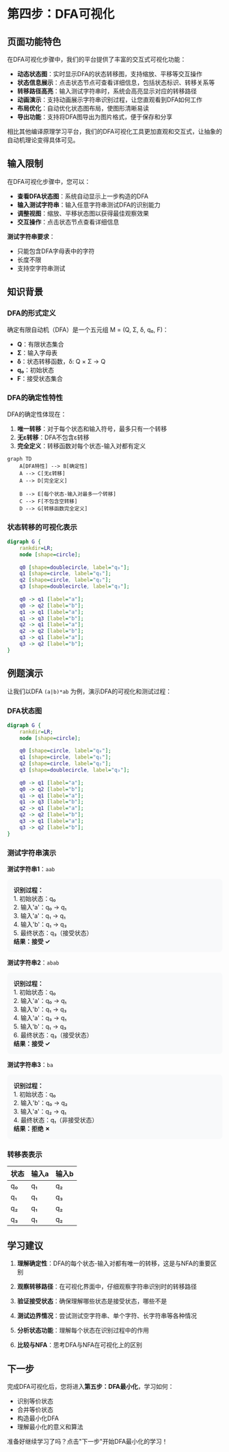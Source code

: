 # 第四步：DFA可视化

## 页面功能特色

在DFA可视化步骤中，我们的平台提供了丰富的交互式可视化功能：

- **动态状态图**：实时显示DFA的状态转移图，支持缩放、平移等交互操作
- **状态信息展示**：点击状态节点可查看详细信息，包括状态标识、转移关系等
- **转移路径高亮**：输入测试字符串时，系统会高亮显示对应的转移路径
- **动画演示**：支持动画展示字符串识别过程，让您直观看到DFA如何工作
- **布局优化**：自动优化状态图布局，使图形清晰易读
- **导出功能**：支持将DFA图导出为图片格式，便于保存和分享

相比其他编译原理学习平台，我们的DFA可视化工具更加直观和交互式，让抽象的自动机理论变得具体可见。

## 输入限制

在DFA可视化步骤中，您可以：

- **查看DFA状态图**：系统自动显示上一步构造的DFA
- **输入测试字符串**：输入任意字符串测试DFA的识别能力
- **调整视图**：缩放、平移状态图以获得最佳观察效果
- **交互操作**：点击状态节点查看详细信息

**测试字符串要求**：
- 只能包含DFA字母表中的字符
- 长度不限
- 支持空字符串测试

## 知识背景

### DFA的形式定义

确定有限自动机（DFA）是一个五元组 M = (Q, Σ, δ, q₀, F)：

- **Q**：有限状态集合
- **Σ**：输入字母表
- **δ**：状态转移函数，δ: Q × Σ → Q
- **q₀**：初始状态
- **F**：接受状态集合

### DFA的确定性特性

DFA的确定性体现在：

1. **唯一转移**：对于每个状态和输入符号，最多只有一个转移
2. **无ε转移**：DFA不包含ε转移
3. **完全定义**：转移函数对每个状态-输入对都有定义

```mermaid
graph TD
    A[DFA特性] --> B[确定性]
    A --> C[无ε转移]
    A --> D[完全定义]
    
    B --> E[每个状态-输入对最多一个转移]
    C --> F[不包含空转移]
    D --> G[转移函数完全定义]
```

### 状态转移的可视化表示

```dot
digraph G {
    rankdir=LR;
    node [shape=circle];
    
    q0 [shape=doublecircle, label="q₀"];
    q1 [shape=circle, label="q₁"];
    q2 [shape=circle, label="q₂"];
    q3 [shape=doublecircle, label="q₃"];
    
    q0 -> q1 [label="a"];
    q0 -> q2 [label="b"];
    q1 -> q1 [label="a"];
    q1 -> q3 [label="b"];
    q2 -> q1 [label="a"];
    q2 -> q2 [label="b"];
    q3 -> q1 [label="a"];
    q3 -> q2 [label="b"];
}
```

## 例题演示

让我们以DFA `(a|b)*ab` 为例，演示DFA的可视化和测试过程：

### DFA状态图

```dot
digraph G {
    rankdir=LR;
    node [shape=circle];
    
    q0 [shape=circle, label="q₀"];
    q1 [shape=circle, label="q₁"];
    q2 [shape=circle, label="q₂"];
    q3 [shape=doublecircle, label="q₃"];
    
    q0 -> q1 [label="a"];
    q0 -> q2 [label="b"];
    q1 -> q1 [label="a"];
    q1 -> q3 [label="b"];
    q2 -> q1 [label="a"];
    q2 -> q2 [label="b"];
    q3 -> q1 [label="a"];
    q3 -> q2 [label="b"];
}
```

### 测试字符串演示

**测试字符串1**：`aab`

<div style="background: #f8f9fa; padding: 15px; border-radius: 8px; margin: 10px 0;">
<strong>识别过程：</strong><br>
1. 初始状态：q₀<br>
2. 输入'a'：q₀ → q₁<br>
3. 输入'a'：q₁ → q₁<br>
4. 输入'b'：q₁ → q₃<br>
5. 最终状态：q₃（接受状态）<br>
<strong>结果：接受 ✓</strong>
</div>

**测试字符串2**：`abab`

<div style="background: #f8f9fa; padding: 15px; border-radius: 8px; margin: 10px 0;">
<strong>识别过程：</strong><br>
1. 初始状态：q₀<br>
2. 输入'a'：q₀ → q₁<br>
3. 输入'b'：q₁ → q₃<br>
4. 输入'a'：q₃ → q₁<br>
5. 输入'b'：q₁ → q₃<br>
6. 最终状态：q₃（接受状态）<br>
<strong>结果：接受 ✓</strong>
</div>

**测试字符串3**：`ba`

<div style="background: #f8f9fa; padding: 15px; border-radius: 8px; margin: 10px 0;">
<strong>识别过程：</strong><br>
1. 初始状态：q₀<br>
2. 输入'b'：q₀ → q₂<br>
3. 输入'a'：q₂ → q₁<br>
4. 最终状态：q₁（非接受状态）<br>
<strong>结果：拒绝 ✗</strong>
</div>

### 转移表表示

| 状态 | 输入a | 输入b |
|------|-------|-------|
| q₀   | q₁    | q₂    |
| q₁   | q₁    | q₃    |
| q₂   | q₁    | q₂    |
| q₃   | q₁    | q₂    |

## 学习建议

1. **理解确定性**：DFA的每个状态-输入对都有唯一的转移，这是与NFA的重要区别

2. **观察转移路径**：在可视化界面中，仔细观察字符串识别时的转移路径

3. **验证接受状态**：确保理解哪些状态是接受状态，哪些不是

4. **测试边界情况**：尝试测试空字符串、单个字符、长字符串等各种情况

5. **分析状态功能**：理解每个状态在识别过程中的作用

6. **比较与NFA**：思考DFA与NFA在可视化上的区别

## 下一步

完成DFA可视化后，您将进入**第五步：DFA最小化**，学习如何：

- 识别等价状态
- 合并等价状态
- 构造最小化DFA
- 理解最小化的意义和算法

准备好继续学习了吗？点击"下一步"开始DFA最小化的学习！ 